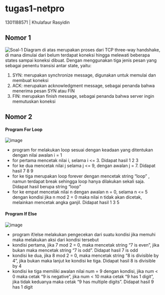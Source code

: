 # tugas1-netpro
1301188571 | Khulafaur Rasyidin

## Nomor 1
![Soal-1](https://user-images.githubusercontent.com/29471376/66278507-e937c300-e8d3-11e9-8037-f7e63bce1643.png)
Diagram di atas merupakan proses dari TCP three-way handshake, di mana dimulai dari belum terdapat koneksi hingga melewati beberapa states sampai koneksi dibuat. Dengan menggunakan tiga jenis pesan yang sebagai penentu transisi antar state, yaitu:

1. SYN: merupakan synchronize message, digunakan untuk memulai dan membuat koneksi
2. ACK: merupakan acknowledgment message, sebagai penanda bahwa menerima pesan SYN atau FIN
3. FIN: merupakan finish message, sebagai penanda bahwa server ingin memutuskan koneksi

## Nomor 2
#### Program For Loop
![image](https://user-images.githubusercontent.com/29471376/66278534-3ae04d80-e8d4-11e9-8c2a-c425a845593d.png)

- program for melakukan loop sesuai dengan keadaan yang ditentukan dengan nilai awalan i = 1
- for pertama mencetak nilai i, selama i <= 3. Didapat hasil 1 2 3
- for ke dua mencetak nilai j selama j <= 9, dengan awalan j = 7. Didapat hasil 7 8 9
- for ke tiga merupakan loop forever dengan mencetak string “loop” , namun terdapat break sehingga loop hanya dilakukan sekali saja. Didapat hasil berupa string “loop”
- for ke empat mencetak nilai n dengan awalan n = 0, selama n <= 5 dengan kondisi jika n mod 2 = 0 maka nilai n tidak akan dicetak, melainkan mencetak angka ganjil. Didapat hasil 1 3 5

#### Program If Else
![image](https://user-images.githubusercontent.com/29471376/66278561-91e62280-e8d4-11e9-9b6a-ec283d4aec23.png)
- program if/else melakukan pengecekan dari suatu kondisi jika memuhi maka melakukan aksi dari kondisi tersebut
- kondisi pertama, jika 7 mod 2 = 0, maka mencetak string “7 is even”, jika bukan maka mencetak string “7 is odd”. Didapat hasil 7 is odd
- kondisi ke dua, jika 8 mod 2 = 0, maka mencetak string “8 is divisible by 4”, jika bukan maka lanjut ke kondisi ke tiga. Didapat hasil 8 is divisible by 4
- kondisi ke tiga memiliki awalan nilai num = 9 dengan kondisi, jika num < 0 maka cetak “9 is negative”, jika num < 10 maka cetak “9 has 1 digit”, jika tidak keduanya maka cetak “9 has multiple digits”. Didapat hasil 9 has 1 digit
